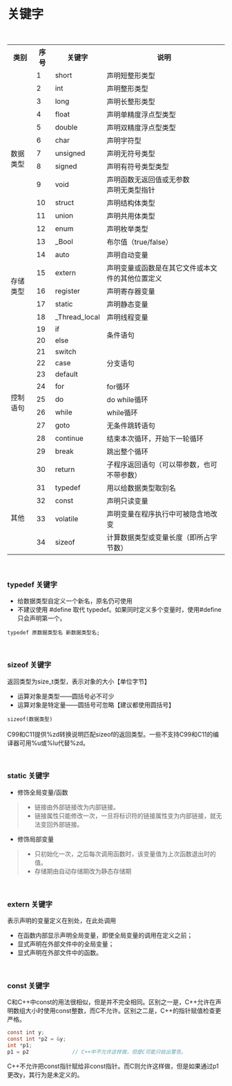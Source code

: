 # 关键字
<br>

<table>
  <tr>
    <th>类别</th>
    <th>序号</th>
    <th>关键字</th>
    <th>说明</th>
  </tr>
  <tr>
    <td rowspan =13>数据类型</td>
    <td>1</td>
    <td>short </td>
    <td>声明短整形类型</td>
  </tr>
  <tr>
    <td>2</td>
    <td>int</td>
    <td>声明整形类型</td>
  </tr>
  <tr>
    <td>3</td>
    <td>long</td>
    <td>声明长整形类型</td>
  </tr>
  <tr>
    <td>4</td>
    <td>float</td>
    <td>声明单精度浮点型类型</td>
  </tr>
  <tr>
    <td>5</td>
    <td>double</td>
    <td>声明双精度浮点型类型</td>
  </tr> 
  <tr>
    <td>6</td>
    <td>char</td>
    <td>声明字符型</td>
  </tr>   
  <tr>
    <td>7</td>
    <td>unsigned</td>
    <td>声明无符号类型</td>
  </tr>    
  <tr>
    <td>8</td>
    <td>signed</td>
    <td>声明有符号类型类型</td>
  </tr>    
  <tr>
    <td>9</td>
    <td>void</td>
    <td>声明函数无返回值或无参数<br>声明无类型指针</td>
  </tr>  
  <tr>
    <td>10</td>
    <td>struct</td>
    <td>声明结构体类型</td>
  </tr>    
  <tr>
    <td>11</td>
    <td>union</td>
    <td>声明共用体类型</td>
  </tr>     
  <tr>
    <td>12</td>
    <td>enum</td>
    <td>声明枚举类型</td>
  </tr>    
  <tr>
    <td>13</td>
    <td>_Bool</td>
    <td>布尔值（true/false）</td>
  </tr>     

  <tr>
    <td rowspan =5>存储类型</td>
    <td>14</td>
    <td>auto </td>
    <td>声明自动变量</td>
  </tr>
  <tr>
    <td>15</td>
    <td>extern </td>
    <td>声明变量或函数是在其它文件或本文件的其他位置定义</td>
  </tr>  
  <tr>
    <td>16</td>
    <td>register </td>
    <td>声明寄存器变量</td>
  </tr>  
  <tr>
    <td>17</td>
    <td>static </td>
    <td>声明静态变量</td>
  </tr>  
  <tr>
    <td>18</td>
    <td>_Thread_local </td>
    <td>声明线程变量</td>
  </tr>    
  
  <tr>
    <td rowspan =12>控制语句</td>
    <td>19</td>
    <td>if </td>
    <td rowspan=2>条件语句</td>
  </tr> 
  <tr>
    <td>20</td>
    <td>else </td>
  </tr> 
  <tr>
    <td>21</td>
    <td>switch </td>
    <td rowspan=3>分支语句</td>
  </tr> 
  <tr>
    <td>22</td>
    <td>case</td>
  </tr> 
  <tr>
    <td>23</td>
    <td>default</td>
  </tr>   
  <tr>
    <td>24</td>
    <td>for</td>
    <td>for循环</td>
  </tr>   
  <tr>
    <td>25</td>
    <td>do</td>
    <td>do while循环</td>
  </tr>    
  <tr>
    <td>26</td>
    <td>while</td>
    <td>while循环</td>
  </tr>    
  <tr>
    <td>27</td>
    <td>goto</td>
    <td>无条件跳转语句</td>
  </tr>
  <tr>
    <td>28</td>
    <td>continue</td>
    <td>结束本次循环，开始下一轮循环</td>
  </tr>
  <tr>
    <td>29</td>
    <td>break</td>
    <td>跳出整个循环</td>
  </tr>
  <tr>
    <td>30</td>
    <td>return</td>
    <td>子程序返回语句（可以带参数，也可不带参数）</td>
  </tr>
  
  <tr>
    <td rowspan =4>其他</td>
    <td>31</td>
    <td>typedef </td>
    <td>用以给数据类型取别名</td>
  </tr> 
  <tr>
    <td>32</td>
    <td>const</td>
    <td>声明只读变量</td>
  </tr>
  <tr>
    <td>33</td>
    <td>volatile</td>
    <td>声明变量在程序执行中可被隐含地改变</td>
  </tr>
  <tr>
    <td>34</td>
    <td>sizeof</td>
    <td>计算数据类型或变量长度（即所占字节数）</td>
  </tr>
  
  
  
  
  
  
  
  
  
  
  
  
  
  
  
  
  
  
  
  
  
  
  
  
  
  
  
  
  
  
  
  
  
  
  
  
  
  
  
  
  
  
  
  
  
  
  
  
  
  
  
  
  
  
</table>

<br>




### typedef 关键字
* 给数据类型自定义一个新名，原名仍可使用
* 不建议使用 #define 取代 typedef。如果同时定义多个变量时，使用#define只会声明第一个。<br>

``` typedef 原数据类型名 新数据类型名; ```

<br>

### sizeof 关键字
返回类型为size_t类型，表示对象的大小【单位字节】
* 运算对象是类型——圆括号必不可少
* 运算对象是特定量——圆括号可忽略【建议都使用圆括号】

``` sizeof(数据类型) ```  
<br>C99和C11提供%zd转换说明匹配sizeof的返回类型。一些不支持C99和C11的编译器可用%u或%lu代替%zd。

<br>

### static 关键字
* 修饰全局变量/函数
>* 链接由外部链接改为内部链接。
>* 链接属性只能修改一次，一旦将标识符的链接属性变为内部链接，就无法变回外部链接。
* 修饰局部变量
>* 只初始化一次，之后每次调用函数时，该变量值为上次函数退出时的值。
>* 存储期由自动存储期改为静态存储期

<br>

### extern 关键字
表示声明的变量定义在别处，在此处调用
* 在函数内部显示声明全局变量，即使全局变量的调用在定义之前；
* 显式声明在外部文件中的全局变量；
* 显式声明在外部文件中的函数。

<br>

### const 关键字
C和C++中const的用法很相似，但是并不完全相同。区别之一是，C++允许在声明数组大小时使用const整数，而C不允许。区别之二是，C++的指针赋值检查更严格。

``` C
const int y;
const int *p2 = &y;
int *p1;
p1 = p2              // C++中不允许这样做，但是C可能只给出警告。
``` 
C++不允许把const指针赋给非const指针。而C则允许这样做，但是如果通过p1更改y，其行为是未定义的。



